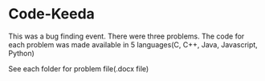 # Code-Keeda
This was a bug finding event. There were three problems. The code for each problem was made available in 5 languages(C, C++, Java, Javascript, Python)

See each folder for problem file(.docx file)
